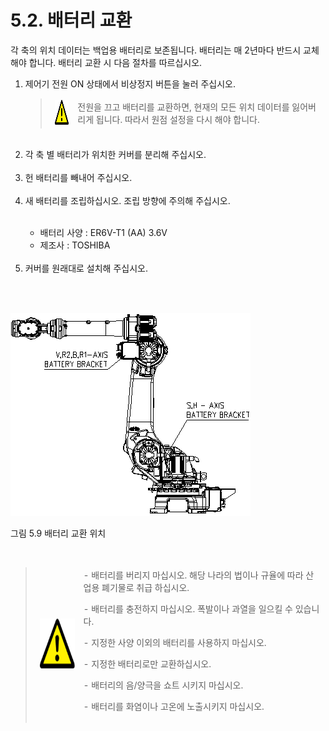 ﻿# 5.2. 배터리 교환 

각 축의 위치 데이터는 백업용 배터리로 보존됩니다. 배터리는 매 2년마다 반드시 교체해야 합니다. 배터리 교환 시 다음 절차를 따르십시오.


<ol style="list-style-type:decimal" start="1">
		<li> 제어기 전원 ON 상태에서 비상정지 버튼을 눌러 주십시오.<p>


<blockquote>
<table border="0">
<thead>
  <tr>
    <td>
    <div align="center">
      <img src="../_assets/주의표시.png" width = 40 height = 40>
    </div>
    </td>   
    <td colspan="4">전원을 끄고 배터리를 교환하면, 현재의 모든 위치 데이터를 잃어버리게 됩니다. 따라서 원점 설정을 다시 해야 합니다.</td>
  </tr>
</thead>
</table>  
</blockquote>
</li><br>

<li>각 축 별 배터리가 위치한 커버를 분리해 주십시오.</li><br>

<li>헌 배터리를 빼내어 주십시오.</li><br>

<li>새 배터리를 조립하십시오. 조립 방향에 주의해 주십시오.</li><br>

-	배터리 사양  : ER6V-T1 (AA) 3.6V
-	제조사       : TOSHIBA

<br>

<li>커버를 원래대로 설치해 주십시오.</li><br>
</ol>
 

![](../_assets/그림_5.9_배터리_교환_위치.png  )

그림 5.9 배터리 교환 위치

<br>

<blockquote>
<table border="0">
<thead>
  <tr>
    <td>
    <div align="center">
      <img src="../_assets/주의표시.png" width = 80 height = 80>
    </div>
    </td> 
    <td colspan="4">
-	배터리를 버리지 마십시오. 해당 나라의 법이나 규율에 따라 산업용 폐기물로 취급 하십시오.<p>
-	배터리를 충전하지 마십시오. 폭발이나 과열을 일으킬 수 있습니다.<p>
-	지정한 사양 이외의 배터리를 사용하지 마십시오.<p>
-	지정한 배터리로만 교환하십시오.<p> 
-	배터리의 음/양극을 쇼트 시키지 마십시오.<p>
-	배터리를 화염이나 고온에 노출시키지 마십시오. 
</td>
  </tr>
</thead>
</table>  
</blockquote>


